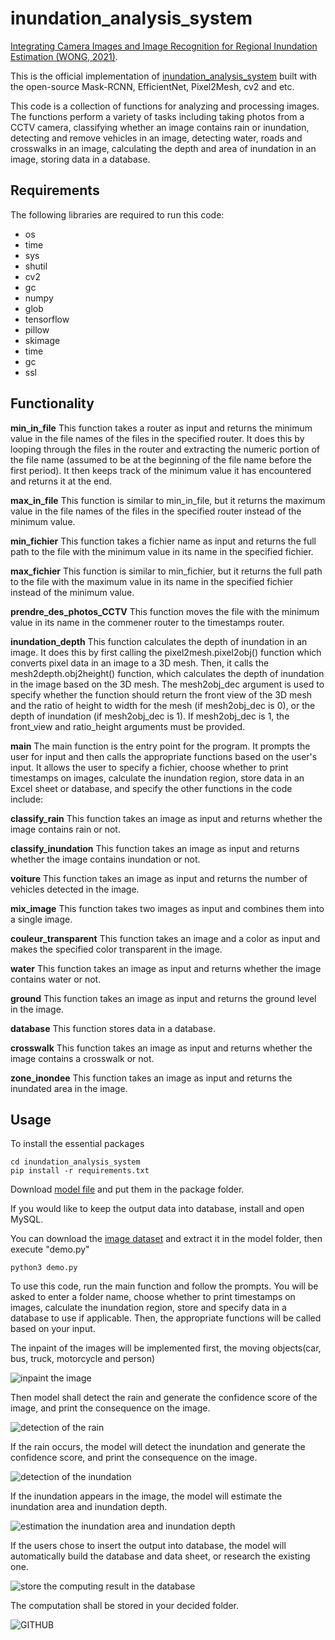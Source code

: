 # inundation_analysis_system
[Integrating Camera Images and Image Recognition for Regional Inundation Estimation (WONG, 2021)](https://ndltd.ncl.edu.tw/cgi-bin/gs32/gsweb.cgi/login?o=dnclcdr&s=id=%22109NYCU5015050%22.&searchmode=basic).

This is the official  implementation of [inundation_analysis_system](https://ndltd.ncl.edu.tw/cgi-bin/gs32/gsweb.cgi/login?o=dnclcdr&s=id=%22109NYCU5015050%22.&searchmode=basic) built with the open-source Mask-RCNN, EfficientNet, Pixel2Mesh, cv2 and etc.

This code is a collection of functions for analyzing and processing images. The functions perform a variety of tasks including taking photos from a CCTV camera, classifying whether an image contains rain or inundation,  detecting and remove vehicles in an image, detecting water, roads and crosswalks in an image, calculating the depth and area of inundation in an image, storing data in a database.

## Requirements
The following libraries are required to run this code:

* os
* time
* sys
* shutil
* cv2
* gc
* numpy
* glob
* tensorflow
* pillow
* skimage
* time
* gc
* ssl

## Functionality
**min_in_file**
This function takes a router as input and returns the minimum value in the file names of the files in the specified router. It does this by looping through the files in the router and extracting the numeric portion of the file name (assumed to be at the beginning of the file name before the first period). It then keeps track of the minimum value it has encountered and returns it at the end.

**max_in_file**
This function is similar to min_in_file, but it returns the maximum value in the file names of the files in the specified router instead of the minimum value.

**min_fichier**
This function takes a fichier name as input and returns the full path to the file with the minimum value in its name in the specified fichier.

**max_fichier**
This function is similar to min_fichier, but it returns the full path to the file with the maximum value in its name in the specified fichier instead of the minimum value.

**prendre_des_photos_CCTV**
This function moves the file with the minimum value in its name in the commener router to the timestamps router.

**inundation_depth**
This function calculates the depth of inundation in an image. It does this by first calling the pixel2mesh.pixel2obj() function which converts pixel data in an image to a 3D mesh. Then, it calls the mesh2depth.obj2height() function, which calculates the depth of inundation in the image based on the 3D mesh. The mesh2obj_dec argument is used to specify whether the function should return the front view of the 3D mesh and the ratio of height to width for the mesh (if mesh2obj_dec is 0), or the depth of inundation (if mesh2obj_dec is 1). If mesh2obj_dec is 1, the front_view and ratio_height arguments must be provided.

**main**
The main function is the entry point for the program. It prompts the user for input and then calls the appropriate functions based on the user's input. It allows the user to specify a fichier, choose whether to print timestamps on images, calculate the inundation region, store data in an Excel sheet or database, and specify the other functions in the code include:

**classify_rain**
This function takes an image as input and returns whether the image contains rain or not.

**classify_inundation**
This function takes an image as input and returns whether the image contains inundation or not.

**voiture**
This function takes an image as input and returns the number of vehicles detected in the image.

**mix_image**
This function takes two images as input and combines them into a single image.

**couleur_transparent**
This function takes an image and a color as input and makes the specified color transparent in the image.

**water**
This function takes an image as input and returns whether the image contains water or not.

**ground**
This function takes an image as input and returns the ground level in the image.

**database**
This function stores data in a database.

**crosswalk**
This function takes an image as input and returns whether the image contains a crosswalk or not.

**zone_inondee**
This function takes an image as input and returns the inundated area in the image.

## Usage
To install the essential packages

    cd inundation_analysis_system
    pip install -r requirements.txt

Download [model file](https://drive.google.com/drive/folders/199ljdnja4-TvZ1NAO4QXsUJP2ZZuUAjw?usp=share_link) and put them in the package folder.

If you would like to keep the output data into database, install and open MySQL.

You can download the [image dataset](https://drive.google.com/file/d/1xIL2m0H6hwugPkGpMumq6OEgYrre-_0k/view?usp=share_link) and extract it in the model folder, then execute "demo.py"

    python3 demo.py

To use this code, run the main function and follow the prompts. You will be asked to enter a folder name, choose whether to print timestamps on images, calculate the inundation region, store and specify data in a database to use if applicable. Then, the appropriate functions will be called based on your input.

The inpaint of the images will be implemented first, the moving objects(car, bus, truck, motorcycle and person)

![inpaint the image]( 圖片網址 "圖片名稱")

Then model shall detect the rain and generate the confidence score of the image, and print the consequence on the image.

![detection of the rain]( 圖片網址 "圖片名稱")

If the rain occurs, the model will detect the inundation and generate the confidence score, and print the consequence on the image.

![detection of the inundation]( 圖片網址 "圖片名稱")

If the inundation appears in the image, the model will estimate the inundation area and inundation depth.

![estimation the inundation area and inundation depth]( 圖片網址 "圖片名稱")

If the users chose to insert the output into database, the model will automatically build the database and data sheet, or research the existing one. 

![store the computing result in the database]( 圖片網址 "圖片名稱")

The computation shall be stored in your decided folder.

![GITHUB]( 圖片網址 "圖片名稱")
